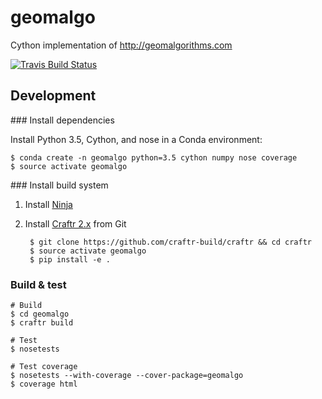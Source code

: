 # geomalgo

Cython implementation of http://geomalgorithms.com

[![Travis Build Status](https://travis-ci.org/dfroger/geomalgo.svg?branch=master)](https://travis-ci.org/dfroger/geomalgo)

## Development

### Install dependencies

Install Python 3.5, Cython, and nose in a Conda environment:

    $ conda create -n geomalgo python=3.5 cython numpy nose coverage
    $ source activate geomalgo

### Install build system

1. Install [Ninja](https://ninja-build.org)
2. Install [Craftr 2.x](https://github.com/craftr-build/craftr) from Git

        $ git clone https://github.com/craftr-build/craftr && cd craftr
        $ source activate geomalgo
        $ pip install -e .

### Build & test

    # Build
    $ cd geomalgo
    $ craftr build

    # Test
    $ nosetests

    # Test coverage
    $ nosetests --with-coverage --cover-package=geomalgo
    $ coverage html
